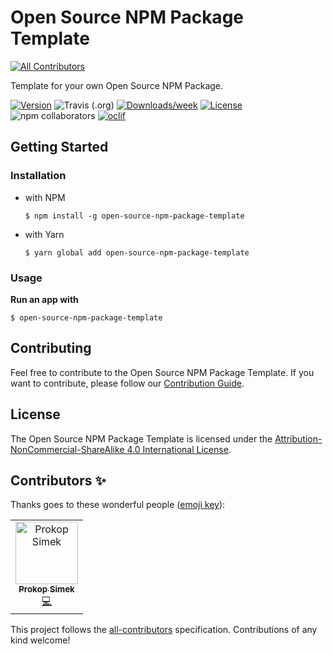 # Open Source NPM Package Template
[![All Contributors](https://img.shields.io/badge/all_contributors-1-orange.svg?style=flat-square)](#contributors)

Template for your own Open Source NPM Package.

[![Version](https://img.shields.io/npm/v/open-source-npm-package-template.svg)](https://npmjs.org/package/open-source-npm-package-template)
![Travis (.org)](https://img.shields.io/travis/prokopsimek/open-source-npm-package-template)
[![Downloads/week](https://img.shields.io/npm/dw/open-source-npm-package-template.svg)](https://npmjs.org/package/open-source-npm-package-template)
[![License](https://img.shields.io/npm/l/open-source-npm-package-template.svg)](https://github.com/prokopsimek/open-source-npm-package-template/blob/master/package.json)
![npm collaborators](https://img.shields.io/npm/collaborators/open-source-npm-package-template)
[![oclif](https://img.shields.io/badge/cli-oclif-brightgreen.svg)](https://oclif.io)

## Getting Started

### Installation

- with NPM
  
  ```$ npm install -g open-source-npm-package-template``` 
- with Yarn 
  
  ```$ yarn global add open-source-npm-package-template```

### Usage

**Run an app with**
```
$ open-source-npm-package-template
```

## Contributing

Feel free to contribute to the Open Source NPM Package Template. If you want to contribute, please follow our [Contribution Guide](CONTRIBUTING.md).

## License

The Open Source NPM Package Template is licensed under the [Attribution-NonCommercial-ShareAlike 4.0 International License](https://creativecommons.org/licenses/by-nc-sa/4.0/).

## Contributors ✨

Thanks goes to these wonderful people ([emoji key](https://allcontributors.org/docs/en/emoji-key)):

<!-- ALL-CONTRIBUTORS-LIST:START - Do not remove or modify this section -->
<!-- prettier-ignore -->
<table>
  <tr>
    <td align="center"><a href="https://github.com/prokopsimek"><img src="https://avatars2.githubusercontent.com/u/5487217?v=4" width="100px;" alt="Prokop Simek"/><br /><sub><b>Prokop Simek</b></sub></a><br /><a href="https://github.com/prokopsimek/open-source-npm-package-template/commits?author=prokopsimek" title="Code">💻</a></td>
  </tr>
</table>

<!-- ALL-CONTRIBUTORS-LIST:END -->

This project follows the [all-contributors](https://github.com/all-contributors/all-contributors) specification. Contributions of any kind welcome!